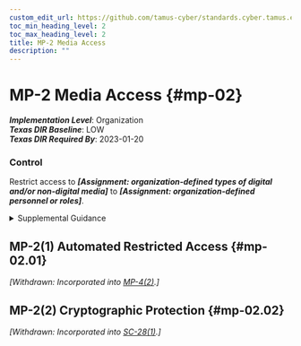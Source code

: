 ```yaml
---
custom_edit_url: https://github.com/tamus-cyber/standards.cyber.tamus.edu/tree/main/static/content/tamus.edu/TAMUS_profile.xml
toc_min_heading_level: 2
toc_max_heading_level: 2
title: MP-2 Media Access
description: ""
---
```


# MP-2 Media Access {#mp-02}

_**Implementation Level**_: Organization\
_**Texas DIR Baseline**_: LOW\
_**Texas DIR Required By**_: 2023-01-20

### Control

Restrict access to _**[Assignment: organization-defined types of digital and/or non-digital media]**_ to _**[Assignment: organization-defined personnel or roles]**_.

<details>
  <summary>Supplemental Guidance</summary>

Restrict access to _**[Assignment: organization-defined types of digital and/or non-digital media]**_ to _**[Assignment: organization-defined personnel or roles]**_.

</details>

## MP-2(1) Automated Restricted Access {#mp-02.01}

_[Withdrawn: Incorporated into [MP-4(2)](../mp/mp-04#mp-04.02).]_

## MP-2(2) Cryptographic Protection {#mp-02.02}

_[Withdrawn: Incorporated into [SC-28(1)](../sc/sc-28#sc-28.01).]_

